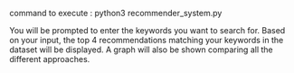 command to execute : python3 recommender_system.py

You will be prompted to enter the keywords you want to search for.
Based on your input, the top 4 recommendations matching your keywords in the dataset will be displayed. 
A graph will also be shown comparing all the different approaches.
